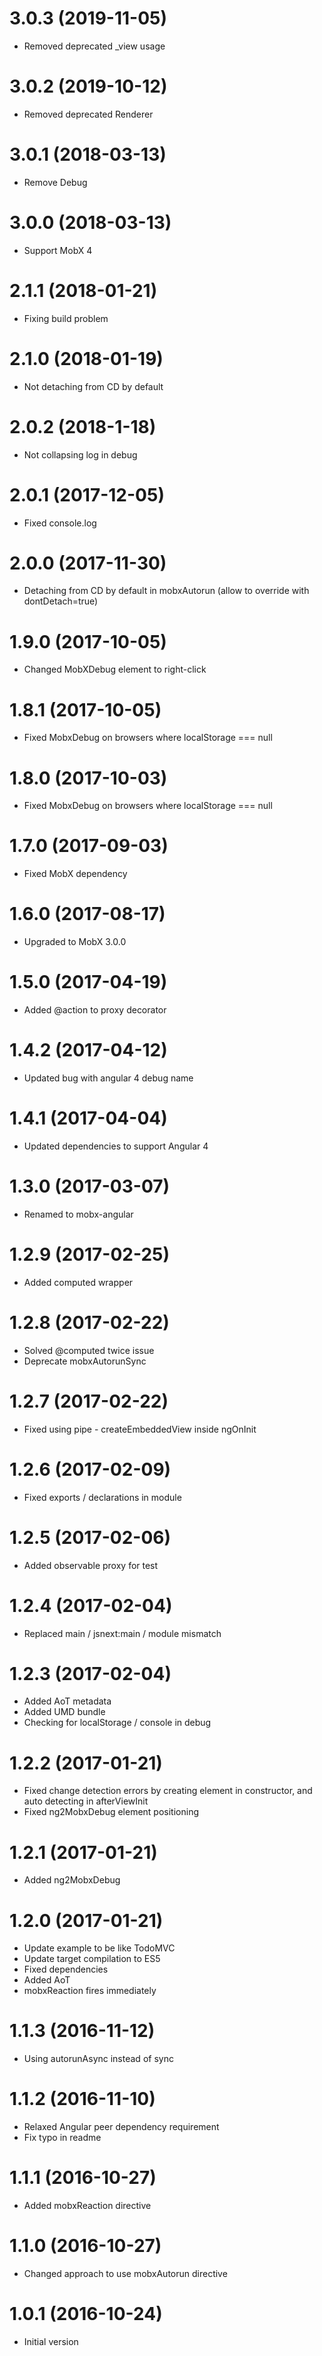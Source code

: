 <a name="3.0.3"></a>
# 3.0.3 (2019-11-05)
* Removed deprecated _view usage

<a name="3.0.2"></a>
# 3.0.2 (2019-10-12)
* Removed deprecated Renderer

<a name="3.0.1"></a>
# 3.0.1 (2018-03-13)
* Remove Debug

<a name="3.0.0"></a>
# 3.0.0 (2018-03-13)
* Support MobX 4

<a name="2.1.1"></a>
# 2.1.1 (2018-01-21)
* Fixing build problem

<a name="2.1.0"></a>
# 2.1.0 (2018-01-19)
* Not detaching from CD by default

<a name="2.0.2"></a>
# 2.0.2 (2018-1-18)
* Not collapsing log in debug

<a name="2.0.1"></a>
# 2.0.1 (2017-12-05)
* Fixed console.log

<a name="2.0.0"></a>
# 2.0.0 (2017-11-30)
* Detaching from CD by default in mobxAutorun (allow to override with dontDetach=true)

<a name="1.9.0"></a>
# 1.9.0 (2017-10-05)
* Changed MobXDebug element to right-click

<a name="1.8.1"></a>
# 1.8.1 (2017-10-05)
* Fixed MobxDebug on browsers where localStorage === null

<a name="1.8.0"></a>
# 1.8.0 (2017-10-03)
* Fixed MobxDebug on browsers where localStorage === null

<a name="1.7.0"></a>
# 1.7.0 (2017-09-03)
* Fixed MobX dependency

<a name="1.6.0"></a>
# 1.6.0 (2017-08-17)
* Upgraded to MobX 3.0.0

<a name="1.5.0"></a>
# 1.5.0 (2017-04-19)
* Added @action to proxy decorator

<a name="1.4.2"></a>
# 1.4.2 (2017-04-12)
* Updated bug with angular 4 debug name

<a name="1.4.1"></a>
# 1.4.1 (2017-04-04)
* Updated dependencies to support Angular 4

<a name="1.3.0"></a>
# 1.3.0 (2017-03-07)
* Renamed to mobx-angular

<a name="1.2.9"></a>
# 1.2.9 (2017-02-25)
* Added computed wrapper

<a name="1.2.8"></a>
# 1.2.8 (2017-02-22)
* Solved @computed twice issue
* Deprecate mobxAutorunSync

<a name="1.2.7"></a>
# 1.2.7 (2017-02-22)
* Fixed using pipe - createEmbeddedView inside ngOnInit

<a name="1.2.6"></a>
# 1.2.6 (2017-02-09)
* Fixed exports / declarations in module

<a name="1.2.5"></a>
# 1.2.5 (2017-02-06)
* Added observable proxy for test

<a name="1.2.4"></a>
# 1.2.4 (2017-02-04)
* Replaced main / jsnext:main / module mismatch

<a name="1.2.3"></a>
# 1.2.3 (2017-02-04)
* Added AoT metadata
* Added UMD bundle
* Checking for localStorage / console in debug

<a name="1.2.2"></a>
# 1.2.2 (2017-01-21)
* Fixed change detection errors by creating element in constructor, and auto detecting in afterViewInit
* Fixed ng2MobxDebug element positioning

<a name="1.2.1"></a>
# 1.2.1 (2017-01-21)
* Added ng2MobxDebug

<a name="1.2.0"></a>
# 1.2.0 (2017-01-21)
* Update example to be like TodoMVC
* Update target compilation to ES5
* Fixed dependencies
* Added AoT
* mobxReaction fires immediately

<a name="1.1.3"></a>
# 1.1.3 (2016-11-12)
* Using autorunAsync instead of sync

<a name="1.1.2"></a>
# 1.1.2 (2016-11-10)
* Relaxed Angular peer dependency requirement
* Fix typo in readme

<a name="1.1.1"></a>
# 1.1.1 (2016-10-27)
* Added mobxReaction directive

<a name="1.1.0"></a>
# 1.1.0 (2016-10-27)
* Changed approach to use mobxAutorun directive

<a name="1.0.1"></a>
# 1.0.1 (2016-10-24)
* Initial version
